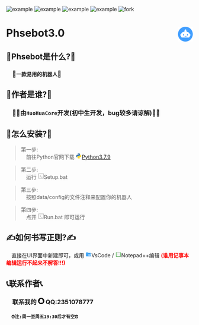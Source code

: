 ![example](https://img.shields.io/badge/Python-3.7.9-blue.svg) 
![example](https://img.shields.io/github/downloads/HuoHuas001/Phsebot3.0/total)
![example](https://img.shields.io/badge/Version-Ver_3.0.1-green.svg) 
![example](https://img.shields.io/github/stars/HuoHuas001/Phsebot3.0)
![fork](https://img.shields.io/github/forks/HuoHuas001/Phsebot3.0)
# Phsebot3.0 <img src="Library/Images/window.png" style="width:40px;height:40px;float:right"/>

## 🤨Phsebot是什么?🤨
### &emsp;🔌```一款易用的机器人```🔌

## 🥰作者是谁?🥰
### &emsp;🙋‍♂️由```HuoHuaCore```开发(初中生开发，bug较多请谅解)🙋‍♂️

## 🛫怎么安装?🛫
> 第一步:<br>&emsp;前往Python官网下载 <svg t="1635678454442" class="icon" viewBox="0 0 1024 1024" version="1.1" xmlns="http://www.w3.org/2000/svg" p-id="2439" width="16" height="16"><path d="M420.693333 85.333333C353.28 85.333333 298.666667 139.946667 298.666667 207.36v71.68h183.04c16.64 0 30.293333 24.32 30.293333 40.96H207.36C139.946667 320 85.333333 374.613333 85.333333 442.026667v161.322666c0 67.413333 54.613333 122.026667 122.026667 122.026667h50.346667v-114.346667c0-67.413333 54.186667-122.026667 121.6-122.026666h224c67.413333 0 122.026667-54.229333 122.026666-121.642667V207.36C725.333333 139.946667 670.72 85.333333 603.306667 85.333333z m-30.72 68.693334c17.066667 0 30.72 5.12 30.72 30.293333s-13.653333 38.016-30.72 38.016c-16.64 0-30.293333-12.8-30.293333-37.973333s13.653333-30.336 30.293333-30.336z" fill="#3C78AA" p-id="2440"></path><path d="M766.250667 298.666667v114.346666a121.6 121.6 0 0 1-121.6 121.984H420.693333A121.6 121.6 0 0 0 298.666667 656.597333v160a122.026667 122.026667 0 0 0 122.026666 122.026667h182.613334A122.026667 122.026667 0 0 0 725.333333 816.64v-71.68h-183.082666c-16.64 0-30.250667-24.32-30.250667-40.96h304.64A122.026667 122.026667 0 0 0 938.666667 581.973333v-161.28a122.026667 122.026667 0 0 0-122.026667-122.026666zM354.986667 491.221333l-0.170667 0.170667c0.512-0.085333 1.066667-0.042667 1.621333-0.170667z m279.04 310.442667c16.64 0 30.293333 12.8 30.293333 37.973333a30.293333 30.293333 0 0 1-30.293333 30.293334c-17.066667 0-30.72-5.12-30.72-30.293334s13.653333-37.973333 30.72-37.973333z" fill="#FDD835" p-id="2441" style="margin-right:10px"></path></svg>[Python3.7.9](https://www.python.org/ftp/python/3.7.9/python-3.7.9-amd64.exe)

> 第二步:<br>&emsp;运行 <svg t="1635678555791" class="icon" viewBox="0 0 1024 1024" version="1.1" xmlns="http://www.w3.org/2000/svg" p-id="3426" width="16" height="16"><path d="M324.608 312.32l-60.416 60.416 140.288 140.288-139.264 139.264 60.416 60.416 199.68-199.68-200.704-200.704z m193.536 345.088h235.52v97.28h-235.52v-97.28zM28.672 76.8v870.4h967.68v-870.4H28.672z m870.4 774.144H124.928V173.056h774.144v677.888z" fill="#BABABA" p-id="3427"></path></svg>Setup.bat

> 第三步:<br>&emsp;按照data/config的文件注释来配置你的机器人

> 第四步:<br>&emsp;点开 <svg t="1635678555791" class="icon" viewBox="0 0 1024 1024" version="1.1" xmlns="http://www.w3.org/2000/svg" p-id="3426" width="16" height="16"><path d="M324.608 312.32l-60.416 60.416 140.288 140.288-139.264 139.264 60.416 60.416 199.68-199.68-200.704-200.704z m193.536 345.088h235.52v97.28h-235.52v-97.28zM28.672 76.8v870.4h967.68v-870.4H28.672z m870.4 774.144H124.928V173.056h774.144v677.888z" fill="#BABABA" p-id="3427"></path></svg>Run.bat 即可运行

## ✍️如何书写正则?✍️
&emsp;直接在UI界面中新建即可，或用 <svg t="1635678606424" class="icon" viewBox="0 0 1024 1024" version="1.1" xmlns="http://www.w3.org/2000/svg" p-id="4297" width="16" height="16"><path d="M426.666667 170.666667H170.666667c-47.36 0-85.333333 37.973333-85.333334 85.333333v512c0 46.805333 38.528 85.333333 85.333334 85.333333h682.666666c46.805333 0 85.333333-38.528 85.333334-85.333333V341.333333a85.333333 85.333333 0 0 0-85.333334-85.333333h-341.333333l-85.333333-85.333333z" fill="#42A5F5" p-id="4298"></path><path d="M887.936 363.52l-255.488 234.922667-142.762667-107.605334-59.008 34.346667 140.714667 129.28-140.714667 129.365333 59.008 34.432 142.762667-107.605333 255.488 234.794667 124.629333-60.544V424.106667z m0 154.538667v272.896l-181.12-136.448z" fill="#BBDEFB" p-id="4299"></path></svg>VsCode / <svg t="1635678637414" class="icon" viewBox="0 0 1024 1024" version="1.1" xmlns="http://www.w3.org/2000/svg" p-id="6083" width="16" height="16"><path d="M854.14912 137.01632H159.61088c-36.8896 0-66.78016 29.89568-66.78016 66.78016v694.53824c0 36.8896 29.89568 66.78528 66.78016 66.78528h694.53824c36.88448 0 66.78016-29.89568 66.78016-66.78528V203.79648c0-36.88448-29.89568-66.78016-66.78016-66.78016z" fill="#71C171" p-id="6084"></path><path d="M747.29984 844.90752H266.46528c-29.50656 0-53.4272-23.92064-53.4272-53.4272v26.71616c0 29.50656 23.92064 53.4272 53.4272 53.4272H747.29472c29.50144 0 53.4272-23.92064 53.4272-53.4272v-26.71616c0.00512 29.51168-23.92064 53.4272-53.42208 53.4272z" fill="" p-id="6085"></path><path d="M747.29984 190.44352H266.46528c-29.50656 0-53.4272 23.92064-53.4272 53.4272v547.61472c0 29.50656 23.92064 53.4272 53.4272 53.4272H747.29472c29.50144 0 53.4272-23.92064 53.4272-53.4272V243.8656c0.00512-29.50144-23.92064-53.42208-53.42208-53.42208z" fill="#FFFFFF" p-id="6086"></path><path d="M693.86752 96.9472h-120.8832c-3.3536-30.01344-28.51328-53.4272-59.42784-53.4272s-56.07424 23.41376-59.42272 53.4272H319.89248a26.71616 26.71616 0 0 0-26.71616 26.71616v80.13312a26.71616 26.71616 0 0 0 26.71616 26.71616h373.98016a26.71616 26.71616 0 0 0 26.71616-26.71616V123.66336a26.7264 26.7264 0 0 0-26.72128-26.71616z m-180.31104 40.06912a33.3824 33.3824 0 0 1-33.38752-33.38752 33.38752 33.38752 0 1 1 33.38752 33.38752z" fill="#CACACA" p-id="6087"></path><path d="M693.86752 203.79648H319.89248a26.71616 26.71616 0 0 1-26.71616-26.71104v26.71104a26.71616 26.71616 0 0 0 26.71616 26.71616h373.98016a26.71616 26.71616 0 0 0 26.71616-26.71616v-26.71104a26.7264 26.7264 0 0 1-26.72128 26.71104z" fill="#B3B3B3" p-id="6088"></path><path d="M370.36544 329.03168l-6.43072-3.22048s-5.15072-4.1472-8.75008 0.45568L323.8656 368.64c-1.83808 2.7648-4.29056 0.49664-4.29056 0.49664l-13.7984-11.30496s-4.1216-2.29888-6.69184 2.7648l-5.69856 7.36768s-1.60256 3.16928 3.02592 5.46816l18.72896 14.67392s3.14368 2.7392 6.66624 2.7392c2.7136-0.0256 5.69856-0.04096 5.69856-0.04096s6.2976-0.23552 9.26208-5.5808l35.52768-51.01056c0-0.00512 3.2256-2.88768-1.93024-5.18144z" fill="#71C171" p-id="6089"></path><path d="M293.17632 524.35456h80.13824V444.21632H293.17632v80.13824z m133.56544-26.71104h293.84704v-26.71104H426.74176v26.71104z m-133.56544 146.92352h80.13824V564.4288H293.17632v80.13824z m133.56544-26.71616h293.84704v-26.71616H426.74176v26.71616z m-133.56544 146.9184h80.13824v-80.13312H293.17632v80.13312z m133.56544-26.71104h293.84704v-26.71616H426.74176v26.71616z m0-387.33824v26.71104h293.84704V350.72H426.74176z" fill="#D5D5D5" p-id="6090"></path></svg>Notepad++编辑 <span style="color:red;font-weight:bold">(谁用记事本编辑运行不起来不解答!!!)</span>

## 📞联系作者📞
### &emsp;联系我的 <svg t="1635678922307" class="icon" viewBox="0 0 1025 1024" version="1.1" xmlns="http://www.w3.org/2000/svg" p-id="8678" width="17" height="17"><path d="M512.009337 0C229.23422 0 0 229.23422 0 511.990663c0 282.775117 229.23422 512.009337 512.009337 512.009337 282.775117 0 512.009337-229.23422 512.009337-512.009337C1024 229.23422 794.76578 0 512.009337 0zM801.26464 668.859701c-21.737567 18.637536-49.955319-61.346999-54.007769-49.040249-9.879014 29.935842-14.529061 49.936644-43.643208 82.505644-1.550016 1.736764 33.670819 14.473036 43.643208 41.62632 9.542867 26.03279 28.143053 67.285613-93.486477 80.227308-71.375413 7.582004-122.936772-38.022067-128.09104-37.592545-9.524192 0.84037-5.284993 0-15.51883 0-8.366349 0-8.926595 0.616271-16.807397 0-2.166287-0.168074-25.883391 37.592545-131.975416 37.592545-82.225521 0-103.514891-51.748108-86.987617-80.227308 16.545949-28.460526 44.128755-36.752175 40.244378-41.252822-19.141758-22.185764-32.363577-45.921544-40.244378-67.360312-1.942188-5.341017-3.585578-10.532635-4.874145-15.51883-2.987982-11.447705-25.883391 67.229588-50.459541 49.040249-24.576149-18.170664-22.391188-64.40968-6.480185-108.687834 16.060402-44.614302 56.491529-87.585213 56.939726-97.072055 1.624715-35.295534-3.473529-41.159448 0-50.422191 7.750078-20.766473 17.19957-12.792297 17.19957-23.567706 0-135.729068 100.863057-245.761494 225.293819-245.761494 124.412088 0 225.275145 110.032426 225.275145 245.761494 0 5.210293 13.520617 0 19.982128 23.567706 1.325917 4.874145 2.259661 23.66108 0.672296 50.422191-0.746995 12.848321 34.268415 28.497875 52.364379 97.072055C828.436598 628.764722 810.321959 661.109624 801.26464 668.859701z" p-id="8679"></path></svg> QQ:<span style="font-weight:bold">2351078777</span>
#### &emsp;```⏰注:周一至周五19:30后才有空⏰```

